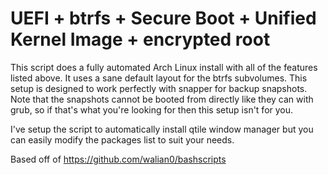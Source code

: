 # UEFI + btrfs + Secure Boot + Unified Kernel Image + encrypted root

This script does a fully automated Arch Linux install with all of the features listed above. It uses a sane default layout for the btrfs subvolumes. This setup is designed to work perfectly with snapper for backup snapshots. Note that the snapshots cannot be booted from directly like they can with grub, so if that's what you're looking for then this setup isn't for you.

I've setup the script to automatically install qtile window manager but you can easily modify the packages list to suit your needs.

Based off of https://github.com/walian0/bashscripts
